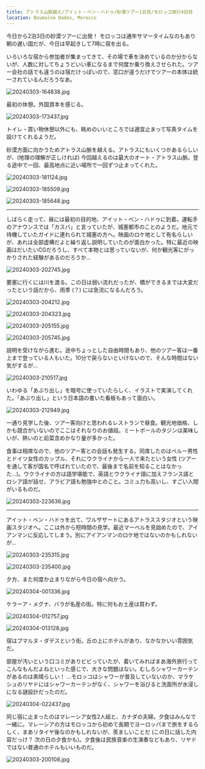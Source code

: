 ```yaml
---
title: アトラス山脈越え/アイット・ベン・ハドゥ/砂漠ツアー1日目/モロッコ旅行4日目
location: Boumalne Dades, Morocco
---
```


今日から2泊3日の砂漠ツアーに出発！ モロッコは通年サマータイムなのもあり朝の遅い国だが、今日は早起きして7時に宿を出る。

いろいろな宿から参加者が集まってきて、その場で車を決めているのか分からないが、人数に対してちょうどいい車になるまで何度か乗り換えさせられた。ツアー会社の話でも違うのは宿だけっぽいので、窓口が違うだけでツアーの本体は統一されているんだろうなあ。

![20240303-164838.jpg](https://ceshmina-photos.s3.ap-northeast-1.amazonaws.com/medium/202403/20240303-164838.jpg "最前列真ん中、居心地は微妙")

最初の休憩。外国資本を感じる。

![20240303-173437.jpg](https://ceshmina-photos.s3.ap-northeast-1.amazonaws.com/medium/202403/20240303-173437.jpg "日本の国旗もある")

トイレ・買い物休憩以外にも、眺めのいいところでは適宜止まって写真タイムを設けてくれるようだ。

砂漠方面に向かうためアトラス山脈を越える。アトラスにもいくつかあるらしいが、(地理の理解が正しければ) 今回越えるのは最大のオート・アトラス山脈。登る途中で一回、最高地点に近い場所で一回ずつ止まってくれた。

![20240303-181124.jpg](https://ceshmina-photos.s3.ap-northeast-1.amazonaws.com/medium/202403/20240303-181124.jpg "登る途中。隣には土産物屋もある")

![20240303-185509.jpg](https://ceshmina-photos.s3.ap-northeast-1.amazonaws.com/medium/202403/20240303-185509.jpg "アトラス山脈")

![20240303-185648.jpg](https://ceshmina-photos.s3.ap-northeast-1.amazonaws.com/medium/202403/20240303-185648.jpg)

---

しばらく走って、昼には最初の目的地、アイット・ベン・ハドゥに到着。運転手のアナウンスでは「カスバ」と言っていたが、城塞都市のことのようだ。地元で待機していたガイドに連れられて城塞の方へ。映画のロケ地として有名らしいが、あれは全部虚構だよと繰り返し説明していたのが面白かった。特に最近の映画はだいたいCGだろうし、すべて本物とは思っていないが、何か観光客にがっかりされた経験があるのだろうか...

![20240303-202745.jpg](https://ceshmina-photos.s3.ap-northeast-1.amazonaws.com/medium/202403/20240303-202745.jpg)

要塞に行くには川を渡る。この日は弱い流れだったが、橋ができるまでは大変だったという話だから、雨季 (？) には急流になるんだろう。

![20240303-204212.jpg](https://ceshmina-photos.s3.ap-northeast-1.amazonaws.com/medium/202403/20240303-204212.jpg "子供が手を取ってくれるが、こういうのはチップを要求される")

![20240303-204323.jpg](https://ceshmina-photos.s3.ap-northeast-1.amazonaws.com/medium/202403/20240303-204323.jpg "有名な城塞の写真")

![20240303-205155.jpg](https://ceshmina-photos.s3.ap-northeast-1.amazonaws.com/medium/202403/20240303-205155.jpg "モンサンミッシェルを感じる。あれもまあ城塞都市のようなものなので当たり前かもしれない")

![20240303-205745.jpg](https://ceshmina-photos.s3.ap-northeast-1.amazonaws.com/medium/202403/20240303-205745.jpg "グラディエーター？")

説明を受けながら進む。途中ちょっとした自由時間もあり、他のツアー客は一番上まで登っている人もいた。10分で戻らないといけないので、そんな時間はない気がするが...

![20240303-210517.jpg](https://ceshmina-photos.s3.ap-northeast-1.amazonaws.com/medium/202403/20240303-210517.jpg)

いわゆる「あぶり出し」を暗号に使っていたらしく、イラストで実演してくれた。「あぶり出し」という日本語の書いた看板もあって面白い。

![20240303-212949.jpg](https://ceshmina-photos.s3.ap-northeast-1.amazonaws.com/medium/202403/20240303-212949.jpg)

一通り見学した後、ツアー客向けと思われるレストランで昼食。観光地価格、しかも競合がいないのでここはそれなりのお値段。ミートボールのタジンは美味しいが、熱いのと前菜含めかなり量が多かった。

食事は相席なので、他のツアー客との会話も発生する。同席したのはペルー男性とドイツ女性のカップル、それにウクライナから一人で来たという女性 (ツアーを通して客が国名で呼ばれていたので、最後まで名前を知ることはなかった...)。ウクライナの方は語学堪能で、英語とウクライナ語に加えフランス語とロシア語が話せ、アラビア語も勉強中とのこと。コミュ力も高いし、すごい人間がいるものだ。

![20240303-223636.jpg](https://ceshmina-photos.s3.ap-northeast-1.amazonaws.com/medium/202403/20240303-223636.jpg "激アツ")

---

アイット・ベン・ハドゥを出て、ワルザザートにあるアトラススタジオという映画スタジオへ。ここは外から短時間の見学。最近マーベルを見始めたので、アイアンマンに反応してしまう。別にアイアンマンのロケ地ではないのかもしれないが...

![20240303-235315.jpg](https://ceshmina-photos.s3.ap-northeast-1.amazonaws.com/medium/202403/20240303-235315.jpg "I am Iron Man")

![20240303-235400.jpg](https://ceshmina-photos.s3.ap-northeast-1.amazonaws.com/medium/202403/20240303-235400.jpg)

夕方、また何度か止まりながら今日の宿へ向かう。

![20240304-001336.jpg](https://ceshmina-photos.s3.ap-northeast-1.amazonaws.com/medium/202403/20240304-001336.jpg "ここは何だったかな？ 説明をいまいち理解できなかった")

ケラーア・メグナ、バラが名産の街。特に何もお土産は買わず。

![20240304-012757.jpg](https://ceshmina-photos.s3.ap-northeast-1.amazonaws.com/medium/202403/20240304-012757.jpg "バラエッセンスローズウォーター")

![20240304-013128.jpg](https://ceshmina-photos.s3.ap-northeast-1.amazonaws.com/medium/202403/20240304-013128.jpg)

宿はブマルヌ・ダデスという街。丘の上にホテルがあり、なかなかいい雰囲気だ。

部屋が汚いという口コミがありビビっていたが、着いてみればまあ海外旅行ってこんなもんだよねといった感じで、大きな問題はない。むしろシャワーカーテンがあるのは素晴らしい！ ...モロッコはシャワーが普及していないのか、マラケシュのリヤドにはシャワーカーテンがなく、シャワーを浴びると洗面所が水浸しになる謎設計だったのだ。

![20240304-022437.jpg](https://ceshmina-photos.s3.ap-northeast-1.amazonaws.com/medium/202403/20240304-022437.jpg)

同じ宿に止まったのはマレーシア女性2人組と、カナダの夫婦。夕食はみんなで一緒に。マレーシアの方はモロッコから初めて長期でヨーロッパまで旅をするらしく、まあリタイヤ後なのかもしれないが、羨ましいことだ (この日に話した内容だっけ？ 次の日の夕食かも)。夕食後は民族音楽の生演奏などもあり、リヤドではない普通のホテルもいいものだ。

![20240303-200108.jpg](https://ceshmina-photos.s3.ap-northeast-1.amazonaws.com/medium/202403/20240303-200108.jpg "夕食会場。眺めがいい")
